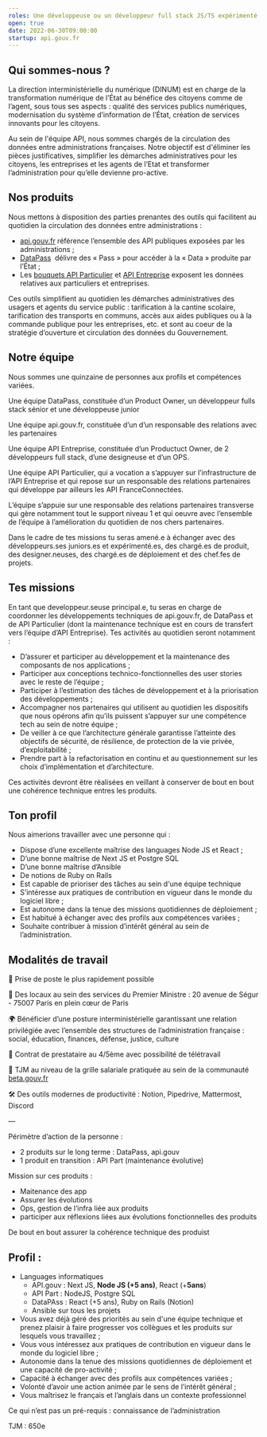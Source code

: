 ```yaml
---
roles: Une développeuse ou un développeur full stack JS/TS expérimenté(e)
open: true
date: 2022-06-30T09:00:00
startup: api.gouv.fr
---
```


## **Qui sommes-nous ?**

La direction interministérielle du numérique (DINUM) est en charge de la transformation numérique de l’État au bénéfice des citoyens comme de l’agent, sous tous ses aspects : qualité des services publics numériques, modernisation du système d’information de l’État, création de services innovants pour les citoyens.

Au sein de l'équipe API, nous sommes chargés de la circulation des données entre administrations françaises. Notre objectif est d'éliminer les pièces justificatives, simplifier les démarches administratives pour les citoyens, les entreprises et les agents de l’Etat et transformer l’administration pour qu’elle devienne pro-active.

## Nos produits

Nous mettons à disposition des parties prenantes des outils qui facilitent au quotidien la circulation des données entre administrations :

- [api.gouv.fr](http://api.gouv.fr/) référence l’ensemble des API publiques exposées par les administrations ;
- [DataPass](https://beta.gouv.fr/startups/datapass.html)  délivre des « Pass » pour accéder à la « Data » produite par l’État ;
- Les [bouquets API Particulier](https://beta.gouv.fr/startups/api-particulier.html) et [API Entreprise](https://beta.gouv.fr/startups/api-entreprise.html) exposent les données relatives aux particuliers et entreprises.

Ces outils simplifient au quotidien les démarches administratives des usagers et agents du service public : tarification à la cantine scolaire, tarification des transports en communs, accès aux aides publiques ou à la commande publique pour les entreprises, etc. et sont au coeur de la stratégie d’ouverture et circulation des données du Gouvernement.

## Notre équipe

Nous sommes une quinzaine de personnes aux profils et compétences variées.

Une équipe DataPass, constituée d’un Product Owner, un développeur fulls stack sénior et une développeuse junior

Une équipe api.gouv.fr, constituée d’un d’un responsable des relations avec les partenaires

Une équipe API Entreprise, constituée d’un Productuct Owner, de 2 développeurs full stack, d’une designeuse et d’un OPS.

Une équipe API Particulier, qui a vocation a s’appuyer sur l’infrastructure de l’API Entreprise et qui repose sur un responsable des relations partenaires qui développe par ailleurs les API FranceConnectées.

L’équipe s’appuie sur une responsable des relations partenaires transverse qui gère notamment tout le support niveau 1 et qui oeuvre avec l’ensemble de l’équipe à l’amélioration du quotidien de nos chers partenaires.

Dans le cadre de tes missions tu seras amené.e à échanger avec des développeurs.ses juniors.es et expérimenté.es, des chargé.es de produit, des designer.neuses, des chargé.es de déploiement et des chef.fes de projets. 

## Tes **missions**

En tant que developpeur.seuse principal.e, tu seras en charge de coordonner les développements techniques de api.gouv.fr, de DataPass et de API Particulier (dont la maintenance technique est en cours de transfert vers l’équipe d’API Entreprise). Tes activités au quotidien seront notamment : 

- D’assurer et participer au développement et la maintenance des composants de nos applications ;
- Participer aux conceptions technico-fonctionnelles des user stories avec le reste de l’équipe ;
- Participer à l’estimation des tâches de développement et à la priorisation des développements ;
- Accompagner nos partenaires qui utilisent au quotidien les dispositifs que nous opérons afin qu’ils puissent s’appuyer sur une compétence tech au sein de notre équipe ;
- De veiller à ce que l’architecture générale garantisse l’atteinte des objectifs de sécurité, de résilience, de protection de la vie privée, d’exploitabilité ;
- Prendre part à la refactorisation en continu et au questionnement sur les choix d’implémentation et d’architecture.

Ces activités devront être réalisées en veillant à conserver de bout en bout une cohérence technique entres les produits. 

## Ton profil

Nous aimerions travailler avec une personne qui : 

- Dispose d’une excellente maîtrise des languages Node JS et React ;
- D’une bonne maîtrise de Next JS et Postgre SQL
- D’une bonne maîtrise d’Ansible
- De notions de Ruby on Rails
- Est capable de prioriser des tâches au sein d'une équipe technique
- S’intéresse aux pratiques de contribution en vigueur dans le monde du logiciel libre ;
- Est autonome dans la tenue des missions quotidiennes de déploiement ;
- Est habitué à échanger avec des profils aux compétences variées ;
- Souhaite contribuer à mission d’intérêt général au sein de l’administration.

## **Modalités de travail**

🚀 Prise de poste le plus rapidement possible 

📍 Des locaux au sein des services du Premier Ministre : 20 avenue de Ségur - 75007 Paris en plein cœur de Paris

🌍 Bénéficier d’une posture interministérielle garantissant une relation privilégiée avec l’ensemble des structures de l’administration française : social, éducation, finances, défense, justice, culture

📝 Contrat de prestataire au 4/5ème avec possibilité de télétravail

📖 TJM au niveau de la grille salariale pratiquée au sein de la communauté [beta.gouv.fr](http://beta.gouv.fr) 

🛠 Des outils modernes de productivité : Notion, Pipedrive, Mattermost, Discord

— 

Périmètre d’action de la personne : 

- 2 produits sur le long terme : DataPass, api.gouv
- 1 produit en transition : API Part (maintenance évolutive)

Mission sur ces produits : 

- Maitenance des app
- Assurer les évolutions
- Ops, gestion de l’infra liée aux produits
- participer aux réflexions liées aux évolutions fonctionnelles des produits

De bout en bout assurer la cohérence technique des produist

## Profil :

- Languages informatiques
    - API.gouv : Next JS, **Node JS (+5 ans)**, React (+**5ans**)
    - API Part : NodeJS, Postgre SQL
    - DataPAss : React (+5 ans), Ruby on Rails (Notion)
    - Ansible sur tous les projets
- Vous avez déjà géré des priorités au sein d'une équipe technique et prenez plaisir à faire progresser vos collègues et les produits sur lesquels vous travaillez ;
- Vous vous intéressez aux pratiques de contribution en vigueur dans le monde du logiciel libre ;
- Autonomie dans la tenue des missions quotidiennes de déploiement et une capacité de pro-activité ;
- Capacité à échanger avec des profils aux compétences variées ;
- Volonté d’avoir une action animée par le sens de l’intérêt général ;
- Vous maîtrisez le français et l’anglais dans un contexte professionnel

Ce qui n’est pas un pré-requis : connaissance de l’administration

TJM : 650e
